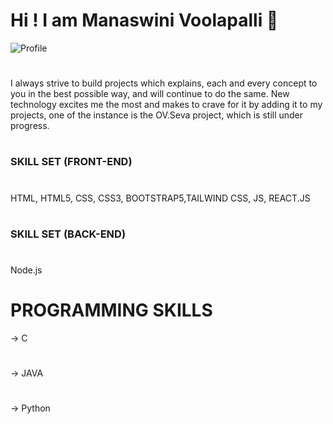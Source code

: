 # Hi ! I am Manaswini Voolapalli 👋


![Profile](https://user-images.githubusercontent.com/91537487/198080136-bc53a5b7-1453-493e-bd09-6dba101f4245.png)

#
I always strive to build projects which explains, each and every concept to you in the best possible way, and will continue to do the same. New technology excites me the
most and makes to crave for it by adding it to my projects, one of the instance is the OV.Seva project, which is still under progress. 
#
### SKILL SET (FRONT-END)
#
HTML, HTML5, CSS, CSS3, BOOTSTRAP5,TAILWIND CSS, JS, REACT.JS
# 
### SKILL SET (BACK-END)
#
Node.js
#
# PROGRAMMING SKILLS
-> C
#
-> JAVA
#
-> Python


